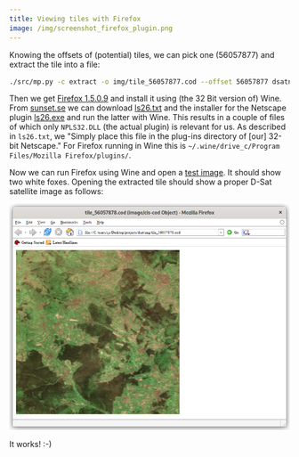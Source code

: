 ```yaml
---
title: Viewing tiles with Firefox
image: /img/screenshot_firefox_plugin.png
---
```


Knowing the offsets of (potential) tiles, we can pick one (56057877)
and extract the tile into a file:

```sh
./src/mp.py -c extract -o img/tile_56057877.cod --offset 56057877 dsatnord.mp
```

Then we get [Firefox
1.5.0.9](https://ftp.mozilla.org/pub/firefox/releases/1.5.0.9/win32/en-GB/)
and install it using (the 32 Bit version of) Wine. From
[sunset.se](ftp://ftp.sunet.se/mirror/archive/ftp.sunet.se/pub/pc/windows/winsock-indstate/Windows95/WWW-Browsers/Plug-In/)
we can download
[ls26.txt](ftp://ftp.sunet.se/mirror/archive/ftp.sunet.se/pub/pc/windows/winsock-indstate/Windows95/WWW-Browsers/Plug-In/ls26.txt)
and the installer for the Netscape plugin
[ls26.exe](ftp://ftp.sunet.se/mirror/archive/ftp.sunet.se/pub/pc/windows/winsock-indstate/Windows95/WWW-Browsers/Plug-In/ls26.txt)
and run the latter with Wine. This results in a couple of files of
which only `NPLS32.DLL` (the actual plugin) is relevant for us. As
described in `ls26.txt`, we "Simply place this file in the plug-ins
directory of [our] 32-bit Netscape." For Firefox running in Wine this
is `~/.wine/drive_c/Program Files/Mozilla Firefox/plugins/`.

Now we can run Firefox using Wine and open a [test
image](https://entropymine.com/samples/cod/fox.cod). It should show
two white foxes. Opening the extracted tile should show a proper D-Sat
satellite image as follows:

![](/img/screenshot_firefox_plugin.png)

It works! :-)
